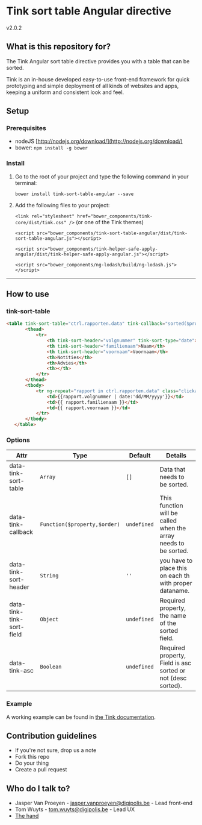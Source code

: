 # Tink sort table Angular directive

v2.0.2

## What is this repository for?

The Tink Angular sort table directive provides you with a table that can be sorted.

Tink is an in-house developed easy-to-use front-end framework for quick prototyping and simple deployment of all kinds of websites and apps, keeping a uniform and consistent look and feel.

## Setup

### Prerequisites

* nodeJS [http://nodejs.org/download/](http://nodejs.org/download/)
* bower: `npm install -g bower`

### Install

1. Go to the root of your project and type the following command in your terminal:

   `bower install tink-sort-table-angular --save`

2. Add the following files to your project:

   `<link rel="stylesheet" href="bower_components/tink-core/dist/tink.css" />` (or one of the Tink themes)

   `<script src="bower_components/tink-sort-table-angular/dist/tink-sort-table-angular.js"></script>`

   `<script src="bower_components/tink-helper-safe-apply-angular/dist/tink-helper-safe-apply-angular.js"></script>`

   `<script src="bower_components/ng-lodash/build/ng-lodash.js"></script>`



----------



## How to use

### tink-sort-table

```html
<table tink-sort-table="ctrl.rapporten.data" tink-callback="sorted($property,$order)" tink-asc="ctrl.asc" tink-sort-field="ctrl.header" class="table-responsive table-interactive">
       <thead>
           <tr>
               <th tink-sort-header="volgnummer" tink-sort-type="date">Nummer</th>
               <th tink-sort-header="familienaam">Naam</th>
               <th tink-sort-header="voornaam">Voornaam</th>
               <th>Notities</th>
               <th>Advies</th>
               <th></th>
           </tr>
       </thead>
       <tbody>
           <tr ng-repeat="rapport in ctrl.rapporten.data" class="clickableTableRow">
               <td>{{rapport.volgnummer | date:'dd/MM/yyyy'}}</td>
               <td>{{ rapport.familienaam }}</td>
               <td>{{ rapport.voornaam }}</td>
           </tr>
       </tbody>
   </table>
```

### Options

Attr | Type | Default | Details
--- | --- | --- | ---
data-tink-sort-table | `Array` | `[]` | Data that needs to be sorted.
data-tink-callback | `Function($property,$order)` | `undefined` | This function will be called when the array needs to be sorted.
data-tink-sort-header | `String` | `''` | you have to place this on each th with proper dataname.
data-tink-tink-sort-field | `Object` | `undefined` | Required property, the name of the sorted field.
data-tink-asc | `Boolean` | `undefined` | Required property, Field is asc sorted or not (desc sorted).

### Example

A working example can be found in [the Tink documentation](http://tink.digipolis.be/#/docs/directives/sort-table#example).

## Contribution guidelines

* If you're not sure, drop us a note
* Fork this repo
* Do your thing
* Create a pull request

## Who do I talk to?

* Jasper Van Proeyen - jasper.vanproeyen@digipolis.be - Lead front-end
* Tom Wuyts - tom.wuyts@digipolis.be - Lead UX
* [The hand](https://www.youtube.com/watch?v=_O-QqC9yM28)
